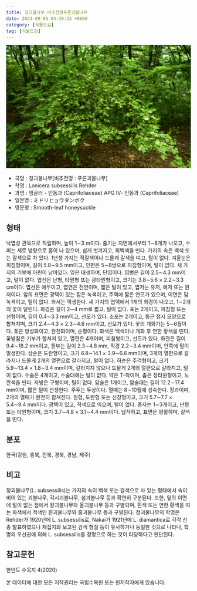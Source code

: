 ```yaml
---
title: 청괴불나무_비추천명푸른괴불나무
date: 2024-09-05 04:30:33 +0800
category: [식물도감]
tag: [식물도감]
---
```




![청괴불나무[비추천명 : 푸른괴불나무]](/assets/img/fileUpload/plants/basic/Caprifoliaceae/Lonicera/16356/16356_2020_5_th2.JPG)
- 국명 : 청괴불나무[비추천명 : 푸른괴불나무]
- 학명 : Lonicera subsessilis Rehder
- 과명 : 앵글러 - 인동과 (Caprifoliaceae) APG Ⅳ- 인동과 (Caprifoliaceae)
- 일본명 : ミドリヒョウタンボク
- 영문명 : Smooth-leaf honeysuckle


## 형태
낙엽성 관목으로 직립하며, 높이 1∼3 m이다. 줄기는 지면에서부터 1∼8개가 나오고, 수피는 세로 방향으로 홈이 나 있으며, 쉽게 벗겨지고, 회백색을 띤다. 가지의 속은 백색 또는 갈색으로 차 있다. 1년생 가지는 적갈색이나 드물게 갈색을 띠고, 털이 없다. 겨울눈은 피침형이며, 길이 5.8∼9.5 mm이고, 인편은 5∼8쌍으로 피침형이며, 털이 없다. 새 가지의 기부에 아린이 남아있다. 잎은 대생하며, 단엽이다. 엽병은 길이 2.5∼4.3 mm이고, 털이 없다. 엽신은 난형, 타원형 또는 광타원형이고, 크기는 3.8∼5.6 × 2.2∼3.3 cm이다. 엽선은 예두이고, 엽연은 전연이며, 짧은 털이 있고, 엽저는 유저, 예저 또는 원저이다. 잎의 표면은 광택이 있는 짙은 녹색이고, 주맥에 짧은 연모가 있으며, 이면은 담녹색이고, 털이 없다. 화서는 액생한다. 새 가지의 엽액에서 1개의 화경이 나오고, 1∼2개의 꽃이 달린다. 화경은 길이 2∼4 mm로 짧고, 털이 없다. 포는 2개이고, 피침형 또는 선형이며, 길이 0.4∼3.3 mm이고, 선모가 있다. 소포는 2개이고, 둥근 접시 모양으로 합쳐지며, 크기 2.4∼4.3 × 2.3∼4.6 mm이고, 선모가 있다. 꽃의 개화기는 5∼6월이다. 꽃은 양성화이고, 완전화이며, 순형이다. 화색은 백색이나 개화 후 연한 황색을 띤다. 꽃받침은 기부가 합쳐져 있고, 열편은 4개이며, 피침형이고, 선모가 있다. 화관은 길이 9.4∼18.2 mm이고, 통부는 길이 2.3∼4.8 mm, 직경 2.2∼3.4 mm이며, 안쪽에 털이 밀생한다. 상순은 도란형이고, 크기 6.8∼14.1 × 3.9∼6.6 mm이며, 3개의 열편으로 갈라지나 드물게 2개의 열편으로 갈라지고, 털이 없다. 하순은 주걱형이고, 크기 5.9∼13.4 × 1.8∼3.4 mm이며, 갈라지지 않으나 드물게 2개의 열편으로 갈라지고, 털이 없다. 수술은 4개이고, 수술대에는 털이 없다. 약은 T-착이며, 좁은 장타원형이고, 노란색을 띤다. 자방은 구형이며, 털이 없다. 암술은 1개이고, 암술대는 길이 12.2∼17.4 mm이며, 짧은 털이 산생한다. 주두는 두상이다. 열매는 8∼10월에 성숙한다. 장과이며, 2개의 열매가 완전히 합쳐진다. 원형, 도란형 또는 신장형이고, 크기 5.7∼7.7 × 5.4∼9.4 mm이다. 광택이 있고, 적색으로 익으며, 털이 없다. 종자는 1∼3개이고, 난형 또는 타원형이며, 크기 3.7∼4.8 × 3.1∼4.4 mm이다. 납작하고, 표면은 평활하며, 갈색을 띤다.
## 분포
한국(강원, 충북, 전북, 경북, 경남, 제주)
## 비고
청괴불나무(L. subsessilis)는 가지의 속이 백색 또는 갈색으로 차 있는 형태에서 속이 비어 있는 괴불나무, 각시괴불나무, 섬괴불나무 등과 확연히 구분된다. 또한, 잎의 이면에 털이 없는 점에서 왕괴불나무와 올괴불나무 등과 구별되며, 흰색 또는 연한 황색을 띠는 화색에서 적색인 흰괴불나무와 홍괴불나무 등과 구별된다. 청괴불나무의 학명은 Rehder가 1920년에 L. subsessilis로, Nakai가 1921년에 L. diamantica로 각각 신종 발표하였으나 채집지와 보고된 검색 형질 등이 유사하거나 동일한 것으로 나타나, 학명의 우선권에 의해 L. subsessilis를 정명으로 하는 것이 타당하다고 판단된다.
## 참고문헌
한반도 수목지 4(2020)






본 데이터에 대한 모든 저작권리는 국립수목원 또는 원저작자에게 있습니다.
